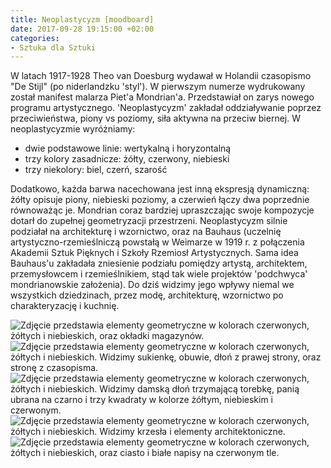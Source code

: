 ```yaml
---
title: Neoplastycyzm [moodboard]
date: 2017-09-28 19:15:00 +02:00
categories:
- Sztuka dla Sztuki
---
```


W latach 1917-1928 Theo van Doesburg wydawał w Holandii czasopismo "De Stijl" (po niderlandzku 'styl'). W pierwszym numerze wydrukowany został manifest malarza Piet'a Mondrian'a. Przedstawiał on zarys nowego programu artystycznego. 'Neoplastycyzm' zakładał oddziaływanie poprzez przeciwieństwa, piony vs poziomy, siła aktywna na przeciw biernej. W neoplastycyzmie wyróżniamy:

* dwie podstawowe linie: wertykalną i horyzontalną
* trzy kolory zasadnicze: żółty, czerwony, niebieski
* trzy niekolory: biel, czerń, szarość


Dodatkowo, każda barwa nacechowana jest inną ekspresją dynamiczną: żółty opisuje piony, niebieski poziomy, a czerwień łączy dwa poprzednie równoważąc je. Mondrian coraz bardziej upraszczając swoje kompozycje dotarł do zupełnej geometryzacji przestrzeni.
Neoplastycyzm silnie podziałał na architekturę i wzornictwo, oraz na Bauhaus (uczelnię artystyczno-rzemieślniczą powstałą w Weimarze w 1919 r. z połączenia Akademii Sztuk Pięknych i Szkoły Rzemiosł Artystycznych. Sama idea Bauhaus'u zakładała zniesienie podziału pomiędzy artystą, architektem, przemysłowcem i rzemieślnikiem, stąd tak wiele projektów 'podchwyca' mondrianowskie założenia). Do dziś widzimy jego wpływy niemal we wszystkich dziedzinach, przez modę, architekturę, wzornictwo po charakteryzację i kuchnię. 


![Zdjęcie przedstawia elementy geometryczne w kolorach czerwonych, żółtych i niebieskich, oraz okładki magazynów.](https://assets1.ello.co/uploads/asset/attachment/6288152/ello-optimized-1e1c821b.jpg)
![Zdjęcie przedstawia elementy geometryczne w kolorach czerwonych, żółtych i niebieskich. Widzimy sukienkę, obuwie, dłoń z prawej strony, oraz stronę z czasopisma.](https://assets1.ello.co/uploads/asset/attachment/6288160/ello-optimized-f9b0b767.jpg)
![Zdjęcie przedstawia elementy geometryczne w kolorach czerwonych, żółtych i niebieskich. Widzimy damską dłoń trzymającą torebkę, panią ubrana na czarno i trzy kwadraty w kolorze żółtym, niebieskim i czerwonym.](https://assets2.ello.co/uploads/asset/attachment/6288164/ello-optimized-5b64a55f.jpg)
![Zdjęcie przedstawia elementy geometryczne w kolorach czerwonych, żółtych i niebieskich. Widzimy krzesła i elementy architektoniczne.](https://assets2.ello.co/uploads/asset/attachment/6288167/ello-optimized-c8623486.jpg)
![Zdjęcie przedstawia elementy geometryczne w kolorach czerwonych, żółtych i niebieskich, oraz ciasto i białe napisy na czerwonym tle.](https://assets2.ello.co/uploads/asset/attachment/6288168/ello-optimized-f5c7f35c.jpg)